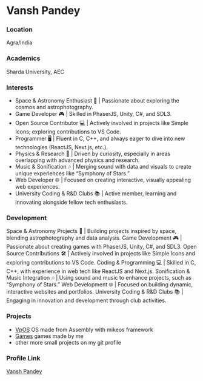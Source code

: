 # Vansh Pandey

### Location

Agra/India

### Academics

Sharda University, AEC

### Interests

- Space & Astronomy Enthusiast 🌌 | Passionate about exploring the cosmos and astrophotography.
- Game Developer 🎮 | Skilled in PhaserJS, Unity, C#, and SDL3.
- Open Source Contributor 💻 | Actively involved in projects like Simple Icons; exploring contributions to VS Code.
- Programmer 🖥️ | Fluent in C, C++, and always eager to dive into new technologies (ReactJS, Next.js, etc.).
- Physics & Research 🔬 | Driven by curiosity, especially in areas overlapping with advanced physics and research.
- Music & Sonification 🎶 | Merging sound with data and visuals to create unique experiences like “Symphony of Stars.”
- Web Developer 🌐 | Focused on creating interactive, visually appealing web experiences.
- University Coding & R&D Clubs 📚 | Active member, learning and innovating alongside fellow tech enthusiasts.


### Development

Space & Astronomy Projects 🚀 | Building projects inspired by space, blending astrophotography and data analysis.
Game Development 🎮 | Passionate about creating games with PhaserJS, Unity, C#, and SDL3.
Open Source Contributions 🛠️ | Actively involved in projects like Simple Icons and exploring contributions to VS Code.
Coding & Programming 💻 | Skilled in C, C++, with experience in web tech like ReactJS and Next.js.
Sonification & Music Integration 🎶 | Using sound and music to enhance projects, such as “Symphony of Stars.”
Web Development 🌐 | Focused on building dynamic, interactive websites and portfolios.
University Coding & R&D Clubs 📚 | Engaging in innovation and development through club activities.

### Projects

- [VpOS](https://github.com/vp007-dev/VpOS) OS made from Assembly with mikeos framework
- [Games](https://vp007.itch.io/) games made by me
- other more small projects on my git profile

### Profile Link

[Vansh Pandey](https://github.com/vp007-dev)
